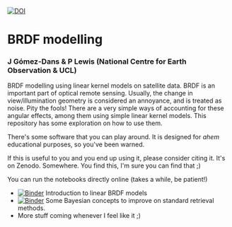 [![DOI](https://zenodo.org/badge/215607201.svg)](https://zenodo.org/badge/latestdoi/215607201)

# BRDF modelling
### J Gómez-Dans & P Lewis (National Centre for Earth Observation & UCL)


BRDF modelling using linear kernel models on satellite data. BRDF is an important part of optical remote sensing. Usually, the change in view/illumination geometry is considered an annoyance, and is treated as noise. Pity the fools! There are a very simple ways of accounting for these angular effects, among them using simple linear kernel models. This repository has some exploration on how to use them.

There's some software that you can play around. It is designed for *ahem* educational purposes, so you've been warned. 

If this is useful to you and you end up using it, please consider citing it. It's on Zenodo. Somewhere. You find this, I'm sure you can find that ;)

You can run the notebooks directly online (takes a while, be patient!)


* [![Binder](https://mybinder.org/badge_logo.svg)](https://mybinder.org/v2/gh/jgomezdans/BRDF_modelling/master?urlpath=lab/tree/01-FunWithBRDF.ipynb) Introduction to linear BRDF models
* [![Binder](https://mybinder.org/badge_logo.svg)](https://mybinder.org/v2/gh/jgomezdans/BRDF_modelling/master?urlpath=lab/tree/02-BayesianBRDF.ipynb) Some Bayesian concepts to improve on standard retrieval methods.
* More stuff coming whenever I feel like it ;)
